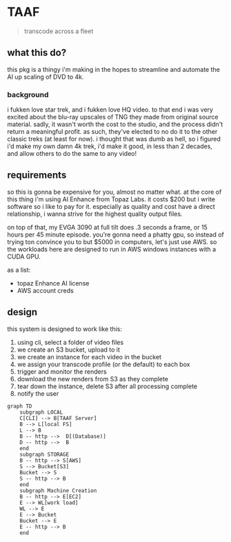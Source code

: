 # TAAF

> transcode across a fleet

## what this do?

this pkg is a thingy i'm making in the hopes to streamline and automate the AI up scaling of DVD to 4k.

### background

i fukken love star trek, and i fukken love HQ video. to that end i was very excited about the blu-ray upscales of TNG they made from original source material. sadly, it wasn't worth the cost to the studio, and the process didn't return a meaningful profit. as such, they've elected to no do it to the other classic treks (at least for now). i thought that was dumb as hell, so i figured i'd make my own damn 4k trek, i'd make it good, in less than 2 decades, and allow others to do the same to any video!

## requirements

so this is gonna be expensive for you, almost no matter what. at the core of this thing i'm using AI Enhance from Topaz Labs. it costs $200 but i write software so i like to pay for it. especially as quality and cost have a direct relationship, i wanna strive for the highest quality output files.

on top of that, my EVGA 3090 at full tilt does .3 seconds a frame, or 15 hours per 45 minute episode. you're gonna need a phatty gpu, so instead of trying ton convince you to but $5000 in computers, let's just use AWS. so the workloads here are designed to run in AWS windows instances with a CUDA GPU.

as a list:

- topaz Enhance AI license
- AWS account creds

## design

this system is designed to work like this:

1. using cli, select a folder of video files
1. we create an S3 bucket, upload to it
1. we create an instance for each video in the bucket
1. we assign your transcode profile (or the default) to each box
1. trigger and monitor the renders
1. download the new renders from S3 as they complete
1. tear down the instance, delete S3 after all processing complete
1. notify the user

```mermaid
graph TD
    subgraph LOCAL
    C[CLI] --> B[TAAF Server]
    B --> L[local FS]
    L --> B
    B -- http -->  D[(Database)]
    D -- http -->  B
    end
    subgraph STORAGE
    B -- http --> S[AWS]
    S --> Bucket[S3]
    Bucket --> S
    S -- http --> B
    end
    subgraph Machine Creation
    B -- http --> E[EC2]
    E --> WL[work load]
    WL --> E
    E --> Bucket
    Bucket --> E
    E -- http --> B
    end
```
